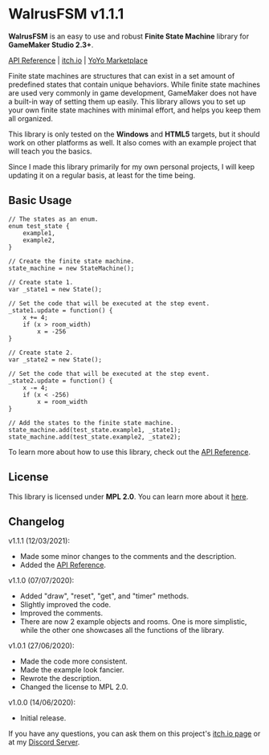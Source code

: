 # WalrusFSM v1.1.1

**WalrusFSM** is an easy to use and robust **Finite State Machine** library for **GameMaker Studio 2.3+**.

[API Reference](https://github.com/MorsGames/WalrusFSM/wiki) | [itch.io](https://mors-games.itch.io/WalrusFSM) | [YoYo Marketplace](https://marketplace.yoyogames.com/assets/9387/walrusfsm)

Finite state machines are structures that can exist in a set amount of predefined states that contain unique behaviors. While finite state machines are used very commonly in game development, GameMaker does not have a built-in way of setting them up easily. This library allows you to set up your own finite state machines with minimal effort, and helps you keep them all organized.

This library is only tested on the **Windows** and **HTML5** targets, but it should work on other platforms as well. It also comes with an example project that will teach you the basics.

Since I made this library primarily for my own personal projects, I will keep updating it on a regular basis, at least for the time being.


## Basic Usage

```gml
// The states as an enum.
enum test_state {
	example1,
	example2,
}

// Create the finite state machine.
state_machine = new StateMachine();

// Create state 1.
var _state1 = new State();

// Set the code that will be executed at the step event.
_state1.update = function() {
	x += 4;
	if (x > room_width)
		x = -256
}

// Create state 2.
var _state2 = new State();

// Set the code that will be executed at the step event.
_state2.update = function() {
	x -= 4;
	if (x < -256)
		x = room_width
}

// Add the states to the finite state machine.
state_machine.add(test_state.example1, _state1);
state_machine.add(test_state.example2, _state2);
```

To learn more about how to use this library, check out the [API Reference](https://github.com/MorsGames/WalrusFSM/wiki).


## License
This library is licensed under **MPL 2.0**. You can learn more about it [here](https://www.mozilla.org/en-US/MPL/2.0/FAQ/).


## Changelog
v1.1.1 (12/03/2021):
- Made some minor changes to the comments and the description.
- Added the [API Reference](https://github.com/MorsGames/WalrusFSM/wiki).

v1.1.0 (07/07/2020):
- Added "draw", "reset", "get", and "timer" methods.
- Slightly improved the code.
- Improved the comments.
- There are now 2 example objects and rooms. One is more simplistic, while the other one showcases all the functions of the library.

v1.0.1 (27/06/2020):
- Made the code more consistent.
- Made the example look fancier.
- Rewrote the description.
- Changed the license to MPL 2.0.

v1.0.0 (14/06/2020):
- Initial release.

If you have any questions, you can ask them on this project's [itch.io page](https://mors-games.itch.io/WalrusFSM) or at my [Discord Server](https://discord.gg/4jgSARF).
